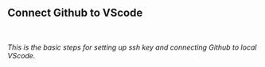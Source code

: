 ## **Connect Github to VScode**
<br>

*This is the basic steps for setting up ssh key and connecting Github to local VScode.*
<br>